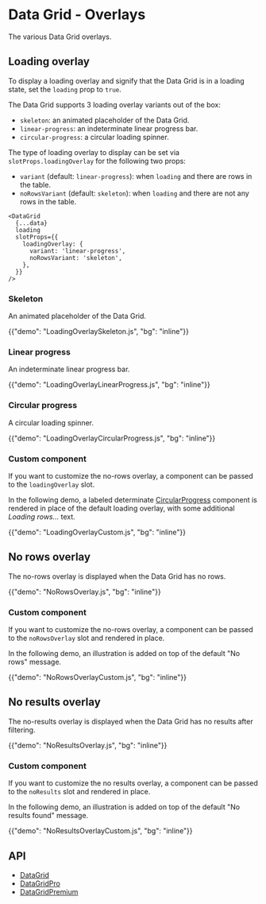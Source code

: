 # Data Grid - Overlays

<p class="description">The various Data Grid overlays.</p>

## Loading overlay

To display a loading overlay and signify that the Data Grid is in a loading state, set the `loading` prop to `true`.

The Data Grid supports 3 loading overlay variants out of the box:

- `skeleton`: an animated placeholder of the Data Grid.
- `linear-progress`: an indeterminate linear progress bar.
- `circular-progress`: a circular loading spinner.

The type of loading overlay to display can be set via `slotProps.loadingOverlay` for the following two props:

- `variant` (default: `linear-progress`): when `loading` and there are rows in the table.
- `noRowsVariant` (default: `skeleton`): when `loading` and there are not any rows in the table.

```tsx
<DataGrid
  {...data}
  loading
  slotProps={{
    loadingOverlay: {
      variant: 'linear-progress',
      noRowsVariant: 'skeleton',
    },
  }}
/>
```

### Skeleton

An animated placeholder of the Data Grid.

{{"demo": "LoadingOverlaySkeleton.js", "bg": "inline"}}

### Linear progress

An indeterminate linear progress bar.

{{"demo": "LoadingOverlayLinearProgress.js", "bg": "inline"}}

### Circular progress

A circular loading spinner.

{{"demo": "LoadingOverlayCircularProgress.js", "bg": "inline"}}

### Custom component

If you want to customize the no-rows overlay, a component can be passed to the `loadingOverlay` slot.

In the following demo, a labeled determinate [CircularProgress](/material-ui/react-progress/#circular-determinate) component is rendered in place of the default loading overlay, with some additional _Loading rows…_ text.

{{"demo": "LoadingOverlayCustom.js", "bg": "inline"}}

## No rows overlay

The no-rows overlay is displayed when the Data Grid has no rows.

{{"demo": "NoRowsOverlay.js", "bg": "inline"}}

### Custom component

If you want to customize the no-rows overlay, a component can be passed to the `noRowsOverlay` slot and rendered in place.

In the following demo, an illustration is added on top of the default "No rows" message.

{{"demo": "NoRowsOverlayCustom.js", "bg": "inline"}}

## No results overlay

The no-results overlay is displayed when the Data Grid has no results after filtering.

{{"demo": "NoResultsOverlay.js", "bg": "inline"}}

### Custom component

If you want to customize the no results overlay, a component can be passed to the `noResults` slot and rendered in place.

In the following demo, an illustration is added on top of the default "No results found" message.

{{"demo": "NoResultsOverlayCustom.js", "bg": "inline"}}

## API

- [DataGrid](/x/api/data-grid/data-grid/)
- [DataGridPro](/x/api/data-grid/data-grid-pro/)
- [DataGridPremium](/x/api/data-grid/data-grid-premium/)
